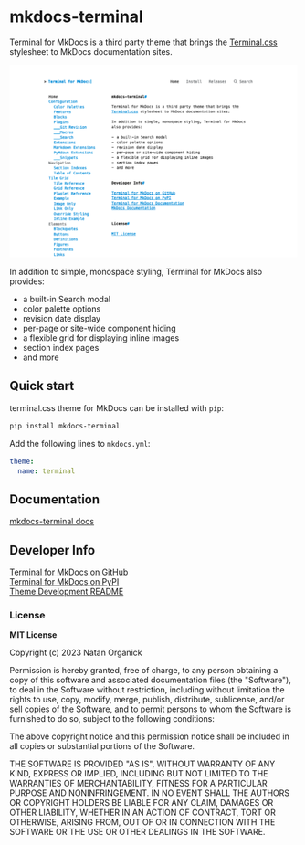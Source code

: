 # mkdocs-terminal
Terminal for MkDocs is a third party theme that brings the [Terminal.css](https://github.com/Gioni06/terminal.css) stylesheet to MkDocs documentation sites.  

<img src="https://raw.githubusercontent.com/ntno/mkdocs-terminal/main/mkdocs-terminal.png" alt="Terminal for MkDocs theme preview" ><br>

In addition to simple, monospace styling, Terminal for MkDocs also provides:

- a built-in Search modal
- color palette options
- revision date display
- per-page or site-wide component hiding
- a flexible grid for displaying inline images
- section index pages
- and more

## Quick start

terminal.css theme for MkDocs can be installed with `pip`:

``` sh
pip install mkdocs-terminal
```

Add the following lines to `mkdocs.yml`:

``` yaml
theme:
  name: terminal
```

## Documentation
[mkdocs-terminal docs](https://ntno.github.io/mkdocs-terminal/)

## Developer Info
[Terminal for MkDocs on GitHub](https://github.com/ntno/mkdocs-terminal)  
[Terminal for MkDocs on PyPI](https://pypi.org/project/mkdocs-terminal)  
[Theme Development README](DEVELOPER_README.md)  


### License

**MIT License**

Copyright (c) 2023 Natan Organick

Permission is hereby granted, free of charge, to any person obtaining a copy
of this software and associated documentation files (the "Software"), to deal
in the Software without restriction, including without limitation the rights
to use, copy, modify, merge, publish, distribute, sublicense, and/or sell
copies of the Software, and to permit persons to whom the Software is
furnished to do so, subject to the following conditions:

The above copyright notice and this permission notice shall be included in all
copies or substantial portions of the Software.

THE SOFTWARE IS PROVIDED "AS IS", WITHOUT WARRANTY OF ANY KIND, EXPRESS OR
IMPLIED, INCLUDING BUT NOT LIMITED TO THE WARRANTIES OF MERCHANTABILITY,
FITNESS FOR A PARTICULAR PURPOSE AND NONINFRINGEMENT. IN NO EVENT SHALL THE
AUTHORS OR COPYRIGHT HOLDERS BE LIABLE FOR ANY CLAIM, DAMAGES OR OTHER
LIABILITY, WHETHER IN AN ACTION OF CONTRACT, TORT OR OTHERWISE, ARISING FROM,
OUT OF OR IN CONNECTION WITH THE SOFTWARE OR THE USE OR OTHER DEALINGS IN THE
SOFTWARE.
